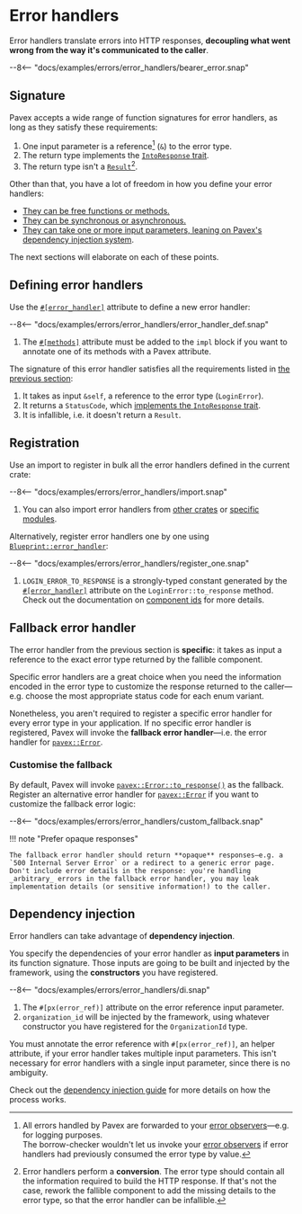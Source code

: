 # Error handlers

Error handlers translate errors into HTTP responses, **decoupling what went wrong from the way it's communicated to the caller**.

--8<-- "docs/examples/errors/error_handlers/bearer_error.snap"

## Signature

Pavex accepts a wide range of function signatures for error handlers, as long as they satisfy these requirements:

1. One input parameter is a reference[^ref] (`&`) to the error type.
2. The return type implements the [`IntoResponse` trait][IntoResponse].
3. The return type isn't a [`Result`][Result][^infallible].

Other than that, you have a lot of freedom in how you define your error handlers:

- [They can be free functions or methods.](/guide/attributes/functions_and_methods.md)
- [They can be synchronous or asynchronous.](/guide/attributes/sync_or_async.md)
- [They can take one or more input parameters, leaning on Pavex's dependency injection system](#dependency-injection).

The next sections will elaborate on each of these points.

## Defining error handlers

Use the [`#[error_handler]`][error_handler_attr] attribute to define a new error handler:

--8<-- "docs/examples/errors/error_handlers/error_handler_def.snap"

1. The [`#[methods]`][methods_attr] attribute must be added to the `impl` block if you want to annotate one of its methods with a Pavex attribute.

The signature of this error handler satisfies all the requirements listed in [the previous section](#signature):

1. It takes as input `&self`, a reference to the error type (`LoginError`).
2. It returns a `StatusCode`, which [implements the `IntoResponse` trait](/api_reference/pavex/response/trait.IntoResponse.html#impl-IntoResponse-for-StatusCode).
3. It is infallible, i.e. it doesn't return a `Result`.

## Registration

Use an import to register in bulk all the error handlers defined in the current crate:

--8<-- "docs/examples/errors/error_handlers/import.snap"

1. You can also import error handlers from [other crates][import_other_crates] or [specific modules][import_specific_modules].

Alternatively, register error handlers one by one using [`Blueprint::error_handler`][Blueprint::error_handler]:

--8<-- "docs/examples/errors/error_handlers/register_one.snap"

1. `LOGIN_ERROR_TO_RESPONSE` is a strongly-typed constant generated by the [`#[error_handler]`][error_handler_attr] attribute on the `LoginError::to_response` method.\
   Check out the documentation on [component ids](/guide/attributes/component_id.md) for more details.

## Fallback error handler

The error handler from the previous section is **specific**: it takes as input a reference
to the exact error type returned by the fallible component.

Specific error handlers are a great choice when you need the information encoded in the error type to customize the response returned to the caller—e.g. choose the most appropriate status code for each enum variant.

Nonetheless, you aren't required to register a specific error handler for every error type in your application.
If no specific error handler is registered, Pavex will invoke the **fallback error handler**—i.e. the error handler for [`pavex::Error`][PavexError].

### Customise the fallback

By default, Pavex will invoke [`pavex::Error::to_response()`][pavex::Error::to_response] as the fallback. Register an alternative error handler for [`pavex::Error`][PavexError] if you want to customize the fallback error logic:

--8<-- "docs/examples/errors/error_handlers/custom_fallback.snap"

!!! note "Prefer opaque responses"

    The fallback error handler should return **opaque** responses—e.g. a `500 Internal Server Error` or a redirect to a generic error page. Don't include error details in the response: you're handling _arbitrary_ errors in the fallback error handler, you may leak implementation details (or sensitive information!) to the caller.

## Dependency injection

Error handlers can take advantage of **dependency injection**.

You specify the dependencies of your error handler as **input parameters** in its function signature.
Those inputs are going to be built and injected by the framework, using the **constructors** you have registered.

--8<-- "docs/examples/errors/error_handlers/di.snap"

1. The `#[px(error_ref)]` attribute on the error reference input parameter.
2. `organization_id` will be injected by the framework, using whatever constructor you have registered for the `OrganizationId` type.

You must annotate the error reference with `#[px(error_ref)]`, an helper attribute, if your error handler takes multiple input parameters.
This isn't necessary for error handlers with a single input parameter, since there is no ambiguity.

Check out the [dependency injection guide](../dependency_injection/index.md) for more details on how the process works.

[^ref]: All errors handled by Pavex are forwarded to your [error observers][error_observers]—e.g. for logging purposes.\
    The borrow-checker wouldn't let us invoke your [error observers][error_observers] if error handlers had previously consumed the error type by value.

[^infallible]: Error handlers perform a **conversion**. The error type should contain all the information required to build the HTTP response.
    If that's not the case, rework the fallible component to add the missing details to the error type,
    so that the error handler can be infallible.

[IntoResponse]: /api_reference/pavex/response/trait.IntoResponse.html
[Response]: /api_reference/pavex/response/struct.Response.html
[Result]: https://doc.rust-lang.org/std/result/index.html
[Blueprint]: /api_reference/pavex/struct.Blueprint.html
[Blueprint::error_handler]: /api_reference/pavex/struct.Blueprint.html#method.error_handler
[PavexError]: /api_reference/pavex/struct.Error.html
[pavex::Error::to_response]: /api_reference/pavex/struct.Error.html#method.to_response
[import_other_crates]: /api_reference/pavex/struct.Blueprint.html#dependencies
[import_specific_modules]: /api_reference/pavex/struct.Blueprint.html#specific-modules
[error_handler_attr]: /api_reference/pavex/attr.error_handler.html
[methods_attr]: /api_reference/pavex/attr.methods.html
[error_observers]: error_observers.md

